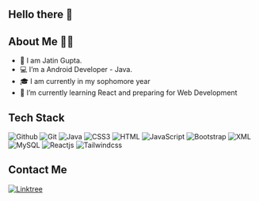   ## Hello there 👋
  
  
  ## About Me 👨‍💻
  
- 👀 I am Jatin Gupta.
- 💻 I’m a Android Developer - Java. 
- 🎓 I am currently in my sophomore year
- 🌱 I’m currently learning React and preparing for Web Development

## Tech Stack 
![Github](https://img.shields.io/badge/GitHub-black?style=for-the-badge&logo=github&logoColor=white)
![Git](https://img.shields.io/badge/Git-white?style=for-the-badge&logo=Git&logoColor=E44C30)
![Java](https://img.shields.io/badge/Java-red?style=for-the-badge&logo=Java&logoColor=0B83BC)
![CSS3](https://img.shields.io/badge/CSS3-white?style=for-the-badge&logo=css3&logoColor=skyblue)
![HTML](https://img.shields.io/badge/HTML5-white?style=for-the-badge&logo=html5&logoColor=red)
![JavaScript](https://img.shields.io/badge/JavaScript-black?style=for-the-badge&logo=javascript&logoColor=yellow)
![Bootstrap](https://img.shields.io/badge/Bootstrap-white?style=for-the-badge&logo=bootstrap&logoColor=7611ED)
![XML](https://img.shields.io/badge/XML-1572B6?style=for-the-badge&logo=xml&logoColor=skyblue)
![MySQL](https://img.shields.io/badge/MySQL-black?style=for-the-badge&logo=mysql&logoColor=white)
![Reactjs](https://img.shields.io/badge/Reactjs-black?style=for-the-badge&logo=react&logoColor00CDF2)
![Tailwindcss](https://img.shields.io/badge/Tailwindcss-black?style=for-the-badge&logo=tailwindcss&logoColorF2F2F2)

## Contact Me
[![Linktree](https://img.shields.io/badge/Linktree-white?style=for-the-badge&logo=linktree&logoColor40DA5B)](https://linktr.ee/jatin_1322)

